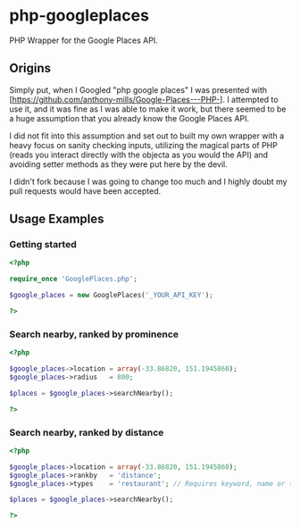 php-googleplaces
================

PHP Wrapper for the Google Places API.

Origins
-------

Simply put, when I Googled "php google places" I was presented with [https://github.com/anthony-mills/Google-Places---PHP-]. I attempted to use it, and it was fine as I was able to make it work, but there seemed to be a huge assumption that you already know the Google Places API.

I did not fit into this assumption and set out to built my own wrapper with a heavy focus on sanity checking inputs, utilizing the magical parts of PHP (reads you interact directly with the objecta as you would the API) and avoiding setter methods as they were put here by the devil.

I didn't fork because I was going to change too much and I highly doubt my pull requests would have been accepted.

Usage Examples
--------------

### Getting started

```php
<?php

require_once 'GooglePlaces.php';

$google_places = new GooglePlaces('_YOUR_API_KEY');

?>
```

### Search nearby, ranked by prominence

```php
<?php

$google_places->location = array(-33.86820, 151.1945860);
$google_places->radius   = 800;

$places = $google_places->searchNearby();

?>
```

### Search nearby, ranked by distance

```php
<?php

$google_places->location = array(-33.86820, 151.1945860);
$google_places->rankby   = 'distance';
$google_places->types    = 'restaurant'; // Requires keyword, name or types

$places = $google_places->searchNearby();

?>
```

